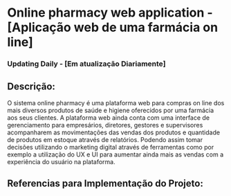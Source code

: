 # Online pharmacy web application - [Aplicação web de uma farmácia on line]

### Updating Daily - [Em atualização Diariamente]

## Descrição:

O sistema online pharmacy é uma plataforma web para compras on line dos mais diversos produtos de saúde e higiene oferecidos por uma farmácia aos seus clientes. A plataforma web ainda conta com uma interface de gerenciamento para empresários, diretores, gestores e supervisores acompanharem as movimentações das vendas dos produtos e quantidade de produtos em estoque através de relatórios. Podendo assim tomar decisões utilizando o marketing digital através de ferramentas como por exemplo a utilização do UX e UI para aumentar ainda mais as vendas com a experiência do usuário na plataforma.

## Referencias para Implementação do Projeto:<br>
